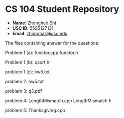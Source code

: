 # CS 104 Student Repository

- **Name**: Zhonghao Shi	
- **USC ID**: 5595127131
- **Email**: zhonghas@usc.edu

The files containing answer for the questions:

Problem 1 (a): functor.cpp functor.h

Problem 1 (b): qsort.h

problem 1 (c): hw5.txt

problem 2: hw5.txt

problem 3: q3.pdf

problem 4: LengthMismatch.cpp LengthMismatch.h

problem 5: Thanksgiving.cpp



